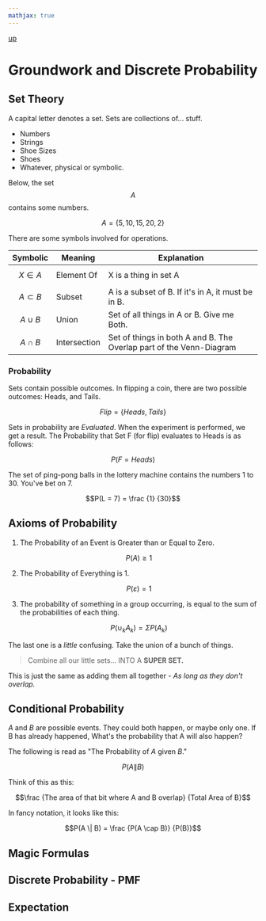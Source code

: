 ```yaml
---
mathjax: true
---
```

[up](../index.md)
# Groundwork and Discrete Probability

## Set Theory

A capital letter denotes a set. Sets are collections of... stuff.
- Numbers
- Strings
- Shoe Sizes
- Shoes
- Whatever, physical or symbolic.

Below, the set $$A$$ contains some numbers.

$$ A = \{ 5, 10, 15, 20, 2 \} $$

There are some symbols involved for operations.

 Symbolic | Meaning | Explanation
 --- | --- | ---
 $$X \in A$$ | Element Of | X is a thing in set A
 $$A \subset B$$ | Subset | A is a subset of B. If it's in A, it must be in B.
 $$A \cup B$$ | Union | Set of all things in A or B. Give me Both.
 $$A \cap B$$ | Intersection | Set of things in both A and B. The Overlap part of the Venn-Diagram

### Probability

Sets contain possible outcomes. In flipping a coin, there are two possible outcomes: Heads, and Tails.

$$ Flip = \{Heads, Tails\}$$

Sets in probability are *Evaluated*. When the experiment is performed, we get a result. The Probability that Set F (for flip) evaluates to Heads is as follows:

$$P(F = Heads)$$

The set of ping-pong balls in the lottery machine contains the numbers 1 to 30. You've bet on 7.

$$P(L = 7) = \frac {1} {30}$$

## Axioms of Probability

1. The Probability of an Event is Greater than or Equal to Zero.

    $$P(A) \geq 1$$

2. The Probability of Everything is 1.

    $$P(\varepsilon) = 1$$

3. The probability of something in a group occurring, is equal to the sum of the probabilities of each thing.

    $$P(\cup_{k}A_{k}) = \Sigma P(A_{k})$$

The last one is a *little* confusing. Take the union of a bunch of things.

> Combine all our little sets... INTO A **SUPER SET.**

This is just the same as adding them all together - *As long as they don't overlap.*

## Conditional Probability

$A$ and $B$ are possible events. They could both happen, or maybe only one. If B has already happened, What's the probability that A will also happen?

The following is read as "The Probability of $A$ given $B$."

$$P(A \| B)$$

Think of this as this:

$$\frac {The area of that bit where A and B overlap} {Total Area of B}$$

In fancy notation, it looks like this:

$$P(A \| B) = \frac {P(A \cap B)} {P(B)}$$

## Magic Formulas



## Discrete Probability - PMF

## Expectation
